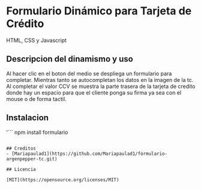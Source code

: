 # Formulario Dinámico para Tarjeta de Crédito 
  HTML, CSS y Javascript


 ## Descripcion del dinamismo y uso
 
 Al hacer clic en el boton del medio se despliega un formulario para completar. Mientras tanto se autocompletan los datos en la imagen de la tc. Al completar el valor CCV se muestra la parte trasera de la tarjeta de credito donde hay un espacio para que el cliente ponga su firma ya sea con el mouse o de forma tactil.

 ## Instalacion

'```
 npm install formulario
 ````

## Creditos
 - [Mariapaulad1](https://github.com/Mariapaulad1/formulario-argenpepper-tc.git)

 ## Licencia

 [MIT](https://opensource.org/licenses/MIT) 




